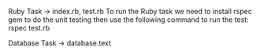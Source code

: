 Ruby Task -> index.rb, test.rb
To run the Ruby task we need to install rspec gem to do the unit testing
then use the following command to run the test:
rspec test.rb

Database Task -> database.text
